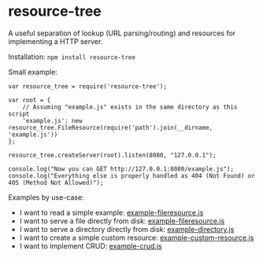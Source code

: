 resource-tree
=============

A useful separation of lookup (URL parsing/routing) and resources for implementing a HTTP server.

Installation: `npm install resource-tree`

Small example:

    var resource_tree = require('resource-tree');

    var root = {
        // Assuming "example.js" exists in the same directory as this script
        'example.js': new resource_tree.FileResource(require('path').join(__dirname, 'example.js'))
    };

    resource_tree.createServer(root).listen(8080, "127.0.0.1");

    console.log("Now you can GET http://127.0.0.1:8080/example.js");
    console.log("Everything else is properly handled as 404 (Not Found) or 405 (Method Not Allowed)");

Examples by use-case:

 * I want to read a simple example: [example-fileresource.js][1]
 * I want to serve a file directly from disk: [example-fileresource.js][1]
 * I want to serve a directory directly from disk: [example-directory.js][4]
 * I want to create a simple custom resource: [example-custom-resource.js][2]
 * I want to implement CRUD: [example-crud.js][3]

[1]: https://bitbucket.org/maghoff/resource-tree/src/tip/example-fileresource.js
[2]: https://bitbucket.org/maghoff/resource-tree/src/tip/example-custom-resource.js
[3]: https://bitbucket.org/maghoff/resource-tree/src/tip/example-crud.js
[4]: https://bitbucket.org/maghoff/resource-tree/src/tip/example-directory.js
